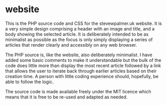 # website

This is the PHP source code and CSS for the stevewpalmer.uk website. It is a very simple design comprising a header with an image and title, and a body showing the selected article. It is deliberately intended to be as minimalist as possible as the focus is only simply displaying a series of articles that render clearly and accessibly on any web browser.

The PHP source is, like the website, also deliberately minimalist. I have added some basic comments to make it understandable but the bulk of the code does little more than display the most recent article followed by a link that allows the user to iterate back through earlier articles based on their creation time. A person with little coding experience should, hopefully, be able to follow the logic. 

The source code is made available freely under the MIT licence which means that it is free to be re-used and adapted as needed.
